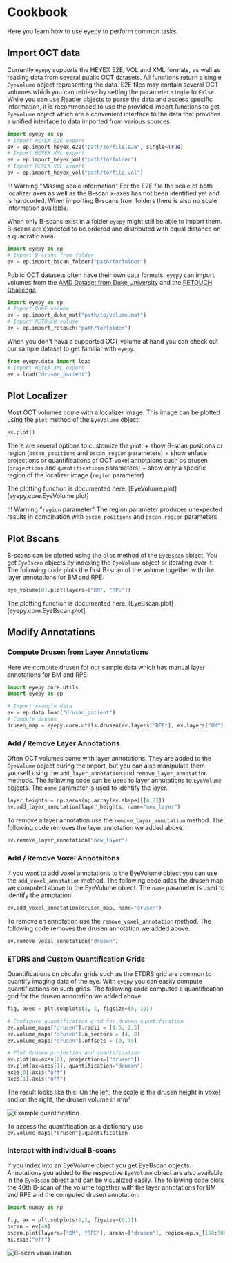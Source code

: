 # Cookbook

Here you learn how to use eyepy to perform common tasks.

## Import OCT data

Currently `eyepy` supports the HEYEX E2E, VOL and XML formats, as well as reading data from several public OCT datasets. All functions return a single `EyeVolume` object representing the data. E2E files may contain several OCT volumes which you can retrieve by setting the parameter `single` to `False`. While you can use Reader objects to parse the data and access specific information, it is recommended to use the provided import functions to get `EyeVolume` object which are a convenient interface to the data that provides a unified interface to data imported from various sources.

```python
import eyepy as ep
# Import HEYEX E2E export
ev = ep.import_heyex_e2e("path/to/file.e2e", single=True)
# Import HEYEX XML export
ev = ep.import_heyex_xml("path/to/folder")
# Import HEYEX VOL export
ev = ep.import_heyex_vol("path/to/file.vol")
```

!!! Warning "Missing scale information"
    For the E2E file the scale of both localizer axes as well as the B-scan x-axes has not been identified yet and is hardcoded. When importing B-scans from folders there is also no scale information available.

When only B-scans exist in a folder `eyepy` might still be able to import them. B-scans are expected to be ordered and distributed with equal distance on a quadratic area.

```python
import eyepy as ep
# Import B-scans from folder
ev = ep.import_bscan_folder("path/to/folder")
```

Public OCT datasets often have their own data formats. `eyepy` can import volumes from the [AMD Dataset from Duke University](https://people.duke.edu/~sf59/RPEDC_Ophth_2013_dataset.htm) and the [RETOUCH Challenge](https://retouch.grand-challenge.org/).

```python
import eyepy as ep
# Import DUKE volume
ev = ep.import_duke_mat("path/to/volume.mat")
# Import RETOUCH volume
ev = ep.import_retouch("path/to/folder")
```

When you don't hava a supported OCT volume at hand you can check out our sample dataset to get familiar with `eyepy`.
```python
from eyepy.data import load
# Import HEYEX XML export
ev = load("drusen_patient")
```

## Plot Localizer

Most OCT volumes come with a localizer image. This image can be plotted using the `plot` method of the `EyeVolume` object:

```python
ev.plot()
```

There are several options to customize the plot:
    + show B-scan positions or region (`bscan_positions` and `bscan_region` parameters)
    + show enface projections or quantifications of OCT voxel annotaions such as drusen (`projections` and `quantifications` parameters)
    + show only a specific region of the localizer image (`region` parameter)

The plotting function is documented here: [EyeVolume.plot][eyepy.core.EyeVolume.plot]

!!! Warning "`region` parameter"
    The region parameter produces unexpected results in combination with `bscan_positions` and `bscan_region` parameters

## Plot Bscans

B-scans can be plotted using the `plot` method of the `EyeBscan` object. You get `EyeBscan` objects by indexing the `EyeVolume` object or iterating over it. The following code plots the first B-scan of the volume together with the layer annotations for BM and RPE:

``` python
eye_volume[0].plot(layers=["BM", "RPE"])
```

The plotting function is documented here: [EyeBscan.plot][eyepy.core.EyeBscan.plot]

## Modify Annotations

### Compute Drusen from Layer Annotations

Here we compute drusen for our sample data which has manual layer annotations for BM and RPE.

``` python
import eyepy.core.utils
import eyepy as ep

# Import example data
ev = ep.data.load("drusen_patient")
# Compute drusen
drusen_map = eyepy.core.utils.drusen(ev.layers["RPE"], ev.layers["BM"], ev.shape, minimum_height=2)
```

### Add / Remove Layer Annotations
Often OCT volumes come with layer annotations. They are added to the `EyeVolume` object during the import, but you can also manipulate them yourself using the `add_layer_annotation` and `remove_layer_annotation` methods. The following code can be used to layer annotations to `EyeVolume` objects. The `name` parameter is used to identify the layer.

```python
layer_heights = np.zeros(np.array(ev.shape)[[0,2]])
ev.add_layer_annotation(layer_heights, name="new_layer")
```

To remove a layer annotation use the `remove_layer_annotation` method. The following code removes the layer annotation we added above.

```python
ev.remove_layer_annotation("new_layer")
```

### Add / Remove Voxel Annotaitons
If you want to add voxel annotations to the EyeVolume object you can use the `add_voxel_annotation` method. The following code adds the drusen map we computed above to the EyeVolume object. The `name` parameter is used to identify the annotation.

```python
ev.add_voxel_annotation(drusen_map, name="drusen")
```

To remove an annotation use the `remove_voxel_annotation` method. The following code removes the drusen annotation we added above.

```python
ev.remove_voxel_annotation("drusen")
```

### ETDRS and Custom Quantification Grids

Quantifications on circular grids such as the ETDRS grid are common to quantify imaging data of the eye. With `eyepy` you can easily compute quantifications on such grids. The following code computes a quantification grid for the drusen annotation we added above.

```python
fig, axes = plt.subplots(1, 2, figsize=(5, 10))

# Configure quantification grid for drusen quantification
ev.volume_maps["drusen"].radii = [1.5, 2.5]
ev.volume_maps["drusen"].n_sectors = [4, 8]
ev.volume_maps["drusen"].offsets = [0, 45]

# Plot drusen projection and quantification
ev.plot(ax=axes[0], projections=["drusen"])
ev.plot(ax=axes[1], quantification="drusen")
axes[0].axis("off")
axes[1].axis("off")
```

The result looks like this: On the left, the scale is the drusen height in voxel and on the right, the drusen volume in mm³

![Example quantification](https://user-images.githubusercontent.com/5720058/218107881-841c224a-ca1c-465f-ab42-7aa3726fb991.jpeg)

To access the quantification as a dictionary use `ev.volume_maps["drusen"].quantification`

### Interact with individual B-scans
If you index into an EyeVolume object you get EyeBscan objects. Annotations you added to the respective `EyeVolume` object are also available in the `EyeBscan` object and can be visualized easily. The following code plots the 40th B-scan of the volume together with the layer annotations for BM and RPE and the computed drusen annotation:

```python
import numpy as np

fig, ax = plt.subplots(1,1, figsize=(9,3))
bscan = ev[40]
bscan.plot(layers=["BM", "RPE"], areas=["drusen"], region=np.s_[150:300, :], ax=ax)
ax.axis("off")
```

![B-scan visualization](https://user-images.githubusercontent.com/5720058/218107633-fdb51f92-7415-4673-aef5-f8cbedda970e.jpeg)

<!---
## Access Meta data

## Modify Annotations



### Add / Remove A-scan Annotations

### Add / Remove Shape Annotations

## Quantify Annotations



### Map between Localizer and OCT space

## Registration of Enface Images
-->
